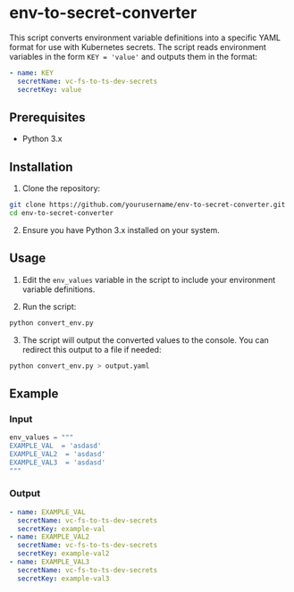 
# env-to-secret-converter

This script converts environment variable definitions into a specific YAML format for use with Kubernetes secrets. The script reads environment variables in the form `KEY = 'value'` and outputs them in the format:

```yaml
- name: KEY
  secretName: vc-fs-to-ts-dev-secrets
  secretKey: value
```

## Prerequisites

- Python 3.x

## Installation

1. Clone the repository:

```bash
git clone https://github.com/yourusername/env-to-secret-converter.git
cd env-to-secret-converter
```

2. Ensure you have Python 3.x installed on your system.

## Usage

1. Edit the `env_values` variable in the script to include your environment variable definitions.

2. Run the script:

```bash
python convert_env.py
```

3. The script will output the converted values to the console. You can redirect this output to a file if needed:

```bash
python convert_env.py > output.yaml
```

## Example

### Input

```python
env_values = """
EXAMPLE_VAL  = 'asdasd'
EXAMPLE_VAL2  = 'asdasd'
EXAMPLE_VAL3  = 'asdasd'
"""
```

### Output

```yaml
- name: EXAMPLE_VAL
  secretName: vc-fs-to-ts-dev-secrets
  secretKey: example-val
- name: EXAMPLE_VAL2
  secretName: vc-fs-to-ts-dev-secrets
  secretKey: example-val2
- name: EXAMPLE_VAL3
  secretName: vc-fs-to-ts-dev-secrets
  secretKey: example-val3
```
